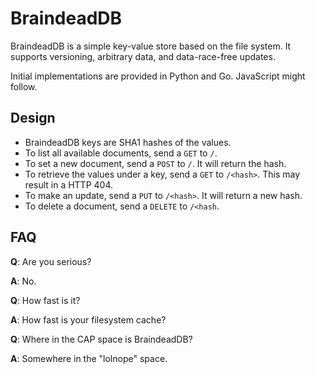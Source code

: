 # BraindeadDB

BraindeadDB is a simple key-value store based on the file system.
It supports versioning, arbitrary data, and data-race-free updates.

Initial implementations are provided in Python and Go. JavaScript might follow.

## Design

* BraindeadDB keys are SHA1 hashes of the values.
* To list all available documents, send a `GET` to `/`.
* To set a new document, send a `POST` to `/`. It will return the hash.
* To retrieve the values under a key, send a `GET` to `/<hash>`. This may result in a HTTP 404.
* To make an update, send a `PUT` to `/<hash>`. It will return a new hash.
* To delete a document, send a `DELETE` to `/<hash`.

## FAQ

**Q**: Are you serious?

**A**: No.

**Q**: How fast is it?

**A**: How fast is your filesystem cache?

**Q**: Where in the CAP space is BraindeadDB?

**A**: Somewhere in the "lolnope" space.
